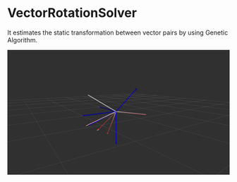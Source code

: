 # VectorRotationSolver
It estimates the static transformation between vector pairs by using Genetic Algorithm.

![alt text](https://github.com/goktugyildirim/ROSVectorRotationSolver/blob/main/vectors.png?raw=true)
